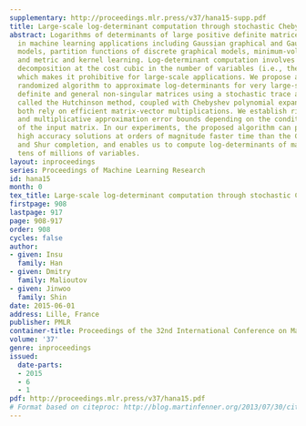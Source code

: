 ```yaml
---
supplementary: http://proceedings.mlr.press/v37/hana15-supp.pdf
title: Large-scale log-determinant computation through stochastic Chebyshev expansions
abstract: Logarithms of determinants of large positive definite matrices appear ubiquitously
  in machine learning applications including Gaussian graphical and Gaussian process
  models, partition functions of discrete graphical models, minimum-volume ellipsoids
  and metric and kernel learning. Log-determinant computation involves the Cholesky
  decomposition at the cost cubic in the number of variables (i.e., the matrix dimension),
  which makes it prohibitive for large-scale applications. We propose a linear-time
  randomized algorithm to approximate log-determinants for very large-scale positive
  definite and general non-singular matrices using a stochastic trace approximation,
  called the Hutchinson method, coupled with Chebyshev polynomial expansions that
  both rely on efficient matrix-vector multiplications. We establish rigorous additive
  and multiplicative approximation error bounds depending on the condition number
  of the input matrix. In our experiments, the proposed algorithm can provide very
  high accuracy solutions at orders of magnitude faster time than the Cholesky decomposition
  and Shur completion, and enables us to compute log-determinants of matrices involving
  tens of millions of variables.
layout: inproceedings
series: Proceedings of Machine Learning Research
id: hana15
month: 0
tex_title: Large-scale log-determinant computation through stochastic Chebyshev expansions
firstpage: 908
lastpage: 917
page: 908-917
order: 908
cycles: false
author:
- given: Insu
  family: Han
- given: Dmitry
  family: Malioutov
- given: Jinwoo
  family: Shin
date: 2015-06-01
address: Lille, France
publisher: PMLR
container-title: Proceedings of the 32nd International Conference on Machine Learning
volume: '37'
genre: inproceedings
issued:
  date-parts:
  - 2015
  - 6
  - 1
pdf: http://proceedings.mlr.press/v37/hana15.pdf
# Format based on citeproc: http://blog.martinfenner.org/2013/07/30/citeproc-yaml-for-bibliographies/
---
```


